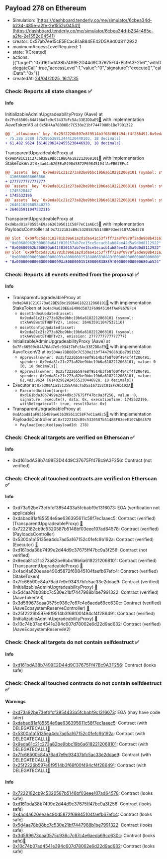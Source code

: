 ## Payload 278 on Ethereum

- Simulation: [https://dashboard.tenderly.co/me/simulator/6cbea34d-b234-485e-a2fe-2e1552c04541](https://dashboard.tenderly.co/me/simulator/6cbea34d-b234-485e-a2fe-2e1552c04541)
- creator: 0x57ab7ee15cE5ECacB1aB84EE42D5A9d0d8112922
- maximumAccessLevelRequired: 1
- state: 1(Created)
- actions: [{"target":"0xd161bdA38b7499E2D44d9C37675Ff47Bc9A3F256","withDelegateCall":true,"accessLevel":1,"value":"0","signature":"execute()","callData":"0x"}]
- createdAt: [24/04/2025, 16:17:35](https://etherscan.io/tx/0x923335315821ee46c6d7f9c8fa18c7503ef6783a1d35d7035db98d9b1b535635)

### Check: Reports all state changes :white_check_mark:

#### Info


InitializableAdminUpgradeabilityProxy (Aave) at `0x7Fc66500c84A76Ad7e9c93437bFc5Ac33E2DDaE9`[:ghost:](https://github.com/bgd-labs/aave-address-book "AaveV2Ethereum.ASSETS.AAVE.UNDERLYING, AaveV2EthereumArc.ASSETS.AAVE.UNDERLYING, AaveV3Ethereum.ASSETS.AAVE.UNDERLYING") with implementation AaveTokenV3 at `0x5D4Aa78B08Bc7C530e21bf7447988b1Be7991322`
```diff
@@ `_allowances` key `0x25f2226b597e8f9514b3f68f00f494cf4f286491.0x9eda81c21c273a82be9bbc19b6a6182212068101` @@
- 75,286.5388 [75286538813444120440103, 18 decimals]
+ 61,482.9624 [61482962424555230446928, 18 decimals]
```

TransparentUpgradeableProxy at `0x9eDA81C21C273a82BE9Bbc19B6A6182212068101`[:ghost:](https://github.com/bgd-labs/aave-address-book "AaveSafetyModule.STK_AAVE_WSTETH_BPTV2") with implementation StakeToken at `0x4ad4a620EEaE490d5872F69845104fAeFB67EFc4`
```diff
@@ `assets` key `0x9eda81c21c273a82be9bbc19b6a6182212068101 (symbol: stkAAVEwstETHBPTv2).emissionPerSecond` @@
- 4166666666666666
+ 2777777777777777
@@ `assets` key `0x9eda81c21c273a82be9bbc19b6a6182212068101 (symbol: stkAAVEwstETHBPTv2).lastUpdateTimestamp` @@
- 1745528447
+ 1745532196
@@ `assets` key `0x9eda81c21c273a82be9bbc19b6a6182212068101 (symbol: stkAAVEwstETHBPTv2).index` @@
- 264611029605840270
+ 264635911047532116
```

TransparentUpgradeableProxy at `0xdAbad81aF85554E9ae636395611C58F7eC1aAEc5`[:ghost:](https://github.com/bgd-labs/aave-address-book "GovernanceV3Ethereum.PAYLOADS_CONTROLLER") with implementation PayloadsController at `0x7222182cB9c5320587b5148BF03eeE107AD64578`
```diff
@@ Slot `0x09fbc5da3182781b39a61a2d1daa41c53f7ff72a8f0970f2ade908b4316102b7` @@
- "0x00680962b300680a641f020157ab7ee15ce5ecacb1ab84ee42d5a9d0d8112922"
+ "0x00680962b300680a641f030157ab7ee15ce5ecacb1ab84ee42d5a9d0d8112922"
@@ Slot `0x09fbc5da3182781b39a61a2d1daa41c53f7ff72a8f0970f2ade908b4316102b8` @@
- "0x000000000000000000093a800000015180006838889f00000000000000000000"
+ "0x000000000000000000093a800000015180006838889f000000000000680ab524"
```


### Check: Reports all events emitted from the proposal :white_check_mark:

#### Info

- TransparentUpgradeableProxy at `0x9eDA81C21C273a82BE9Bbc19B6A6182212068101`[:ghost:](https://github.com/bgd-labs/aave-address-book "AaveSafetyModule.STK_AAVE_WSTETH_BPTV2") with implementation StakeToken at `0x4ad4a620EEaE490d5872F69845104fAeFB67EFc4`
  - `AssetIndexUpdated(asset: 0x9eda81c21c273a82be9bbc19b6a6182212068101 (symbol: stkAAVEwstETHBPTv2), index: 264635911047532116)`
  - `AssetConfigUpdated(asset: 0x9eda81c21c273a82be9bbc19b6a6182212068101 (symbol: stkAAVEwstETHBPTv2), emission: 2777777777777777)`
- InitializableAdminUpgradeabilityProxy (Aave) at `0x7Fc66500c84A76Ad7e9c93437bFc5Ac33E2DDaE9`[:ghost:](https://github.com/bgd-labs/aave-address-book "AaveV2Ethereum.ASSETS.AAVE.UNDERLYING, AaveV2EthereumArc.ASSETS.AAVE.UNDERLYING, AaveV3Ethereum.ASSETS.AAVE.UNDERLYING") with implementation AaveTokenV3 at `0x5D4Aa78B08Bc7C530e21bf7447988b1Be7991322`
  - `Approval(owner: 0x25f2226b597e8f9514b3f68f00f494cf4f286491, spender: 0x9eda81c21c273a82be9bbc19b6a6182212068101, value: 0 [0, 18 decimals])`
  - `Approval(owner: 0x25f2226b597e8f9514b3f68f00f494cf4f286491, spender: 0x9eda81c21c273a82be9bbc19b6a6182212068101, value: 61,482.9624 [61482962424555230446928, 18 decimals])`
- Executor at `0x5300A1a15135EA4dc7aD5a167152C01EFc9b192A`[:ghost:](https://github.com/bgd-labs/aave-address-book "AaveV2Ethereum.POOL_ADMIN, AaveV2EthereumAMM.POOL_ADMIN, AaveV3Ethereum.ACL_ADMIN, AaveV3EthereumEtherFi.ACL_ADMIN, AaveV3EthereumLido.ACL_ADMIN, GovernanceV3Ethereum.EXECUTOR_LVL_1")
  - `ExecutedAction(target: 0xd161bda38b7499e2d44d9c37675ff47bc9a3f256, value: 0, signature: execute(), data: 0x, executionTime: 1745532196, withDelegatecall: true, resultData: 0x)`
- TransparentUpgradeableProxy at `0xdAbad81aF85554E9ae636395611C58F7eC1aAEc5`[:ghost:](https://github.com/bgd-labs/aave-address-book "GovernanceV3Ethereum.PAYLOADS_CONTROLLER") with implementation PayloadsController at `0x7222182cB9c5320587b5148BF03eeE107AD64578`
  - `PayloadExecuted(payloadId: 278)`

### Check: Check all targets are verified on Etherscan :white_check_mark:

#### Info

- 0xd161bdA38b7499E2D44d9C37675Ff47Bc9A3F256: Contract (not verified) 

### Check: Check all touched contracts are verified on Etherscan :white_check_mark:

#### Info

- 0xd73a92be73efbfcf3854433a5fcbabf9c1316073: EOA (verification not applicable)
- 0xdabad81af85554e9ae636395611c58f7ec1aaec5: Contract (verified) (TransparentUpgradeableProxy) [:ghost:](https://github.com/bgd-labs/aave-address-book "GovernanceV3Ethereum.PAYLOADS_CONTROLLER")
- 0x7222182cb9c5320587b5148bf03eee107ad64578: Contract (verified) (PayloadsController) 
- 0x5300a1a15135ea4dc7ad5a167152c01efc9b192a: Contract (verified) (Executor) [:ghost:](https://github.com/bgd-labs/aave-address-book "AaveV2Ethereum.POOL_ADMIN, AaveV2EthereumAMM.POOL_ADMIN, AaveV3Ethereum.ACL_ADMIN, AaveV3EthereumEtherFi.ACL_ADMIN, AaveV3EthereumLido.ACL_ADMIN, GovernanceV3Ethereum.EXECUTOR_LVL_1")
- 0xd161bda38b7499e2d44d9c37675ff47bc9a3f256: Contract (not verified) 
- 0x9eda81c21c273a82be9bbc19b6a6182212068101: Contract (verified) (TransparentUpgradeableProxy) [:ghost:](https://github.com/bgd-labs/aave-address-book "AaveSafetyModule.STK_AAVE_WSTETH_BPTV2")
- 0x4ad4a620eeae490d5872f69845104faefb67efc4: Contract (verified) (StakeToken) 
- 0x7fc66500c84a76ad7e9c93437bfc5ac33e2ddae9: Contract (verified) (InitializableAdminUpgradeabilityProxy) [:ghost:](https://github.com/bgd-labs/aave-address-book "AaveV2Ethereum.ASSETS.AAVE.UNDERLYING, AaveV2EthereumArc.ASSETS.AAVE.UNDERLYING, AaveV3Ethereum.ASSETS.AAVE.UNDERLYING")
- 0x5d4aa78b08bc7c530e21bf7447988b1be7991322: Contract (verified) (AaveTokenV3) 
- 0x3d569673daa0575c936c7c67c4e6aeda69cc630c: Contract (verified) (AaveEcosystemReserveController) [:ghost:](https://github.com/bgd-labs/aave-address-book "MiscEthereum.AAVE_ECOSYSTEM_RESERVE_CONTROLLER")
- 0x25f2226b597e8f9514b3f68f00f494cf4f286491: Contract (verified) (InitializableAdminUpgradeabilityProxy) [:ghost:](https://github.com/bgd-labs/aave-address-book "MiscEthereum.ECOSYSTEM_RESERVE")
- 0x10c74b37ad4541e394c607d78062e6d22d9ad632: Contract (verified) (AaveEcosystemReserveV2) 

### Check: Check all targets do not contain selfdestruct :white_check_mark:

#### Info

- [0xd161bdA38b7499E2D44d9C37675Ff47Bc9A3F256](https://etherscan.io/address/0xd161bdA38b7499E2D44d9C37675Ff47Bc9A3F256): Contract (looks safe)

### Check: Check all touched contracts do not contain selfdestruct :white_check_mark:

#### Warnings

- [0xd73a92be73efbfcf3854433a5fcbabf9c1316073](https://etherscan.io/address/0xd73a92be73efbfcf3854433a5fcbabf9c1316073): EOA (may have code later)
- [0xdabad81af85554e9ae636395611c58f7ec1aaec5](https://etherscan.io/address/0xdabad81af85554e9ae636395611c58f7ec1aaec5): Contract (with DELEGATECALL)[:ghost:](https://github.com/bgd-labs/aave-address-book "GovernanceV3Ethereum.PAYLOADS_CONTROLLER")
- [0x5300a1a15135ea4dc7ad5a167152c01efc9b192a](https://etherscan.io/address/0x5300a1a15135ea4dc7ad5a167152c01efc9b192a): Contract (with DELEGATECALL)[:ghost:](https://github.com/bgd-labs/aave-address-book "AaveV2Ethereum.POOL_ADMIN, AaveV2EthereumAMM.POOL_ADMIN, AaveV3Ethereum.ACL_ADMIN, AaveV3EthereumEtherFi.ACL_ADMIN, AaveV3EthereumLido.ACL_ADMIN, GovernanceV3Ethereum.EXECUTOR_LVL_1")
- [0x9eda81c21c273a82be9bbc19b6a6182212068101](https://etherscan.io/address/0x9eda81c21c273a82be9bbc19b6a6182212068101): Contract (with DELEGATECALL)[:ghost:](https://github.com/bgd-labs/aave-address-book "AaveSafetyModule.STK_AAVE_WSTETH_BPTV2")
- [0x7fc66500c84a76ad7e9c93437bfc5ac33e2ddae9](https://etherscan.io/address/0x7fc66500c84a76ad7e9c93437bfc5ac33e2ddae9): Contract (with DELEGATECALL)[:ghost:](https://github.com/bgd-labs/aave-address-book "AaveV2Ethereum.ASSETS.AAVE.UNDERLYING, AaveV2EthereumArc.ASSETS.AAVE.UNDERLYING, AaveV3Ethereum.ASSETS.AAVE.UNDERLYING")
- [0x25f2226b597e8f9514b3f68f00f494cf4f286491](https://etherscan.io/address/0x25f2226b597e8f9514b3f68f00f494cf4f286491): Contract (with DELEGATECALL)[:ghost:](https://github.com/bgd-labs/aave-address-book "MiscEthereum.ECOSYSTEM_RESERVE")

#### Info

- [0x7222182cb9c5320587b5148bf03eee107ad64578](https://etherscan.io/address/0x7222182cb9c5320587b5148bf03eee107ad64578): Contract (looks safe)
- [0xd161bda38b7499e2d44d9c37675ff47bc9a3f256](https://etherscan.io/address/0xd161bda38b7499e2d44d9c37675ff47bc9a3f256): Contract (looks safe)
- [0x4ad4a620eeae490d5872f69845104faefb67efc4](https://etherscan.io/address/0x4ad4a620eeae490d5872f69845104faefb67efc4): Contract (looks safe)
- [0x5d4aa78b08bc7c530e21bf7447988b1be7991322](https://etherscan.io/address/0x5d4aa78b08bc7c530e21bf7447988b1be7991322): Contract (looks safe)
- [0x3d569673daa0575c936c7c67c4e6aeda69cc630c](https://etherscan.io/address/0x3d569673daa0575c936c7c67c4e6aeda69cc630c): Contract (looks safe)[:ghost:](https://github.com/bgd-labs/aave-address-book "MiscEthereum.AAVE_ECOSYSTEM_RESERVE_CONTROLLER")
- [0x10c74b37ad4541e394c607d78062e6d22d9ad632](https://etherscan.io/address/0x10c74b37ad4541e394c607d78062e6d22d9ad632): Contract (looks safe)

